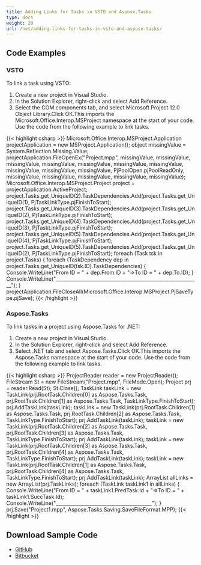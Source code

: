 ```yaml
---
title: Adding Links for Tasks in VSTO and Aspose.Tasks
type: docs
weight: 20
url: /net/adding-links-for-tasks-in-vsto-and-aspose-tasks/
---
```


## **Code Examples**
### **VSTO**
To link a task using VSTO:

1. Create a new project in Visual Studio.
2. In the Solution Explorer, right-click and select Add Reference.
3. Select the COM components tab, and select Microsoft Project 12.0 Object Library.Click OK.This imports the Microsoft.Office.Interop.MSProject namespace at the start of your code. Use the code from the following example to link tasks.

{{< highlight csharp >}}
Microsoft.Office.Interop.MSProject.Application projectApplication = new MSProject.Application();
object missingValue = System.Reflection.Missing.Value;
projectApplication.FileOpenEx("Project.mpp",
	missingValue, missingValue, missingValue, missingValue,
	missingValue, missingValue, missingValue, missingValue,
	missingValue, missingValue, PjPoolOpen.pjPoolReadOnly,
	missingValue, missingValue, missingValue, missingValue,
	missingValue);
Microsoft.Office.Interop.MSProject.Project project = projectApplication.ActiveProject;
project.Tasks.get_UniqueID(2).TaskDependencies.Add(project.Tasks.get_UniqueID(1), PjTaskLinkType.pjFinishToStart);
project.Tasks.get_UniqueID(3).TaskDependencies.Add(project.Tasks.get_UniqueID(2), PjTaskLinkType.pjFinishToStart);
project.Tasks.get_UniqueID(4).TaskDependencies.Add(project.Tasks.get_UniqueID(3), PjTaskLinkType.pjFinishToStart);
project.Tasks.get_UniqueID(5).TaskDependencies.Add(project.Tasks.get_UniqueID(4), PjTaskLinkType.pjFinishToStart);
project.Tasks.get_UniqueID(5).TaskDependencies.Add(project.Tasks.get_UniqueID(2), PjTaskLinkType.pjFinishToStart);
foreach (Task tsk in project.Tasks)
{
	foreach (TaskDependency dep in project.Tasks.get_UniqueID(tsk.ID).TaskDependencies)
	{
		Console.WriteLine("From ID = " + dep.From.ID + "=>To ID = " + dep.To.ID);
	}
	Console.WriteLine("____________________________________________________________");
}
projectApplication.FileCloseAll(Microsoft.Office.Interop.MSProject.PjSaveType.pjSave);
{{< /highlight >}}

### **Aspose.Tasks**
To link tasks in a project using Aspose.Tasks for .NET:

1. Create a new project in Visual Studio.
2. In the Solution Explorer, right-click and select Add Reference.
3. Select .NET tab and select Aspose.Tasks.Click OK.This imports the Aspose.Tasks namespace at the start of your code. Use the code from the following example to link tasks.

{{< highlight csharp >}}
ProjectReader reader = new ProjectReader();
FileStream St = new FileStream("Project.mpp", FileMode.Open);
Project prj = reader.Read(St);
St.Close();
TaskLink taskLink = new TaskLink(prj.RootTask.Children[0] as Aspose.Tasks.Task, prj.RootTask.Children[1] as Aspose.Tasks.Task, TaskLinkType.FinishToStart);
prj.AddTaskLink(taskLink);
taskLink = new TaskLink(prj.RootTask.Children[1] as Aspose.Tasks.Task, prj.RootTask.Children[2] as Aspose.Tasks.Task, TaskLinkType.FinishToStart);
prj.AddTaskLink(taskLink);
taskLink = new TaskLink(prj.RootTask.Children[2] as Aspose.Tasks.Task, prj.RootTask.Children[3] as Aspose.Tasks.Task, TaskLinkType.FinishToStart);
prj.AddTaskLink(taskLink);
taskLink = new TaskLink(prj.RootTask.Children[3] as Aspose.Tasks.Task, prj.RootTask.Children[4] as Aspose.Tasks.Task, TaskLinkType.FinishToStart);
prj.AddTaskLink(taskLink);
taskLink = new TaskLink(prj.RootTask.Children[1] as Aspose.Tasks.Task, prj.RootTask.Children[4] as Aspose.Tasks.Task, TaskLinkType.FinishToStart);
prj.AddTaskLink(taskLink);
ArrayList allLinks = new ArrayList(prj.TaskLinks);
foreach (TaskLink taskLink1 in allLinks)
{
	Console.WriteLine("From ID = " + taskLink1.PredTask.Id + "=>To ID = " + taskLink1.SuccTask.Id);
	Console.WriteLine("________________________________________");
}
prj.Save("Project1.mpp", Aspose.Tasks.Saving.SaveFileFormat.MPP);
{{< /highlight >}}

## **Download Sample Code**
- [GitHub](https://github.com/aspose-tasks/Aspose.Tasks-for-.NET/releases/download/AsposeTaskNETVsVSTOProjectv1.1/Adding.Links.for.Tasks.Aspose.Tasks.zip)
- [Bitbucket](https://bitbucket.org/asposemarketplace/aspose-for-vsto/downloads/Adding%20Links%20for%20Tasks%20(Aspose.Tasks).zip)
